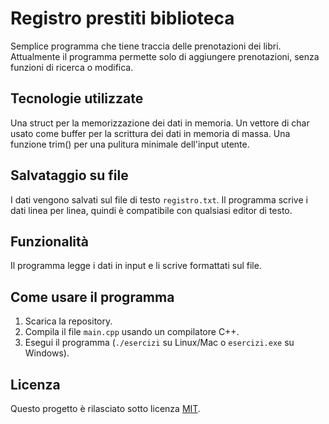 # Registro prestiti biblioteca

Semplice programma che tiene traccia delle prenotazioni dei libri.
Attualmente il programma permette solo di aggiungere prenotazioni,
senza funzioni di ricerca o modifica.

## Tecnologie utilizzate

Una struct per la memorizzazione dei dati in memoria.
Un vettore di char usato come buffer per la scrittura dei dati in memoria di massa.
Una funzione trim() per una pulitura minimale dell'input utente.

## Salvataggio su file

I dati vengono salvati sul file di testo `registro.txt`. 
Il programma scrive i dati linea per linea, quindi è compatibile con qualsiasi editor di testo.

## Funzionalità

Il programma legge i dati in input e li scrive formattati sul file.

## Come usare il programma

1. Scarica la repository.
2. Compila il file `main.cpp` usando un compilatore C++.
3. Esegui il programma (`./esercizi` su Linux/Mac o `esercizi.exe` su Windows).

## Licenza

Questo progetto è rilasciato sotto licenza [MIT](https://opensource.org/licenses/MIT).
